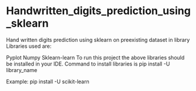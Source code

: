 # Handwritten_digits_prediction_using_sklearn
Hand written digits prediction using sklearn on preexisting dataset in library
Libraries used are:

Pyplot
Numpy
Sklearn-learn
To run this project the above libraries should be installed in your IDE. Command to install libraries is 
pip install -U library_name

Example: pip install -U scikit-learn

